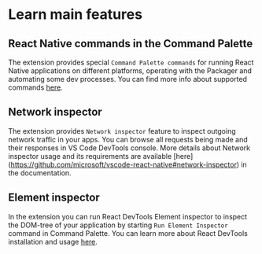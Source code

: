 # Learn main features
## React Native commands in the Command Palette
The extension provides special `Command Palette commands` for running React Native applications on different platforms, operating with the Packager and automating some dev processes. You can find more info about supported commands [here](https://github.com/microsoft/vscode-react-native#react-native-commands-in-the-command-palette).
## Network inspector
The extension provides `Network inspector` feature to inspect outgoing network traffic in your apps. You can browse all requests being made and their responses in VS Code DevTools console. More details about Network inspector usage and its requirements are available [here] (https://github.com/microsoft/vscode-react-native#network-inspector) in the documentation.
## Element inspector
In the extension you can run React DevTools Element inspector to inspect the DOM-tree of your application by starting `Run Element Inspector` command in Command Palette. You can learn more about React DevTools installation and usage [here](https://github.com/microsoft/vscode-react-native#element-inspector).